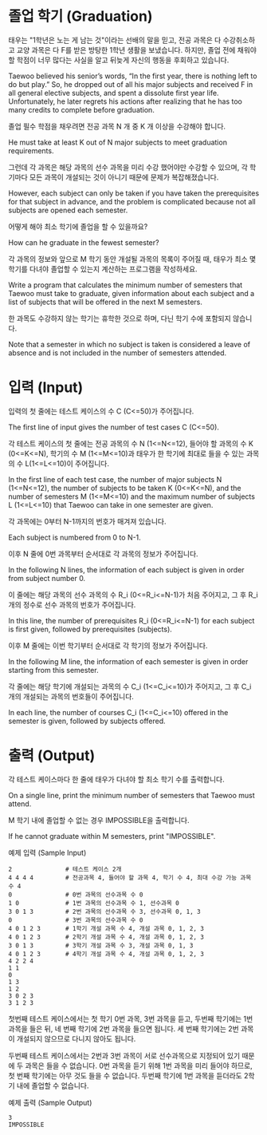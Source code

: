 # 졸업 학기 (Graduation)

태우는 "1학년은 노는 게 남는 것"이라는 선배의 말을 믿고, 전공 과목은 다 수강취소하고 교양 과목은 다 F를 받은 방탕한 1학년 생활을 보냈습니다. 하지만, 졸업 전에 채워야 할 학점이 너무 많다는 사실을 알고 뒤늦게 자신의 행동을 후회하고 있습니다.

Taewoo believed his senior’s words, “In the first year, there is nothing left to do but play.” So, he dropped out of all his major subjects and received F in all general elective subjects, and spent a dissolute first year life. Unfortunately, he later regrets his actions after realizing that he has too many credits to complete before graduation.

졸업 필수 학점을 채우려면 전공 과목 N 개 중 K 개 이상을 수강해야 합니다.

He must take at least K out of N major subjects to meet graduation requirements.

그런데 각 과목은 해당 과목의 선수 과목을 미리 수강 했어야만 수강할 수 있으며, 각 학기마다 모든 과목이 개설되는 것이 아니기 때문에 문제가 복잡해졌습니다.

However, each subject can only be taken if you have taken the prerequisites for that subject in advance, and the problem is complicated because not all subjects are opened each semester.

어떻게 해야 최소 학기에 졸업을 할 수 있을까요?

How can he graduate in the fewest semester?

각 과목의 정보와 앞으로 M 학기 동안 개설될 과목의 목록이 주어질 때, 태우가 최소 몇 학기를 다녀야 졸업할 수 있는지 계산하는 프로그램을 작성하세요.

Write a program that calculates the minimum number of semesters that Taewoo must take to graduate, given information about each subject and a list of subjects that will be offered in the next M semesters.

한 과목도 수강하지 않는 학기는 휴학한 것으로 하며, 다닌 학기 수에 포함되지 않습니다.

Note that a semester in which no subject is taken is considered a leave of absence and is not included in the number of semesters attended.

# 입력 (Input)

입력의 첫 줄에는 테스트 케이스의 수 C (C<=50)가 주어집니다.

The first line of input gives the number of test cases C (C<=50).

각 테스트 케이스의 첫 줄에는 전공 과목의 수 N (1<=N<=12), 들어야 할 과목의 수 K (0<=K<=N), 학기의 수 M (1<=M<=10)과 태우가 한 학기에 최대로 들을 수 있는 과목의 수 L(1<=L<=10)이 주어집니다.

In the first line of each test case, the number of major subjects N (1<=N<=12), the number of subjects to be taken K (0<=K<=N), and the number of semesters M (1<=M<=10) and the maximum number of subjects L (1<=L<=10) that Taewoo can take in one semester are given.

각 과목에는 0부터 N-1까지의 번호가 매겨져 있습니다.

Each subject is numbered from 0 to N-1.

이후 N 줄에 0번 과목부터 순서대로 각 과목의 정보가 주어집니다.

In the following N lines, the information of each subject is given in order from subject number 0.

이 줄에는 해당 과목의 선수 과목의 수 R_i (0<=R_i<=N-1)가 처음 주어지고, 그 후 R_i 개의 정수로 선수 과목의 번호가 주어집니다.

In this line, the number of prerequisites R_i (0<=R_i<=N-1) for each subject is first given, followed by prerequisites (subjects).

이후 M 줄에는 이번 학기부터 순서대로 각 학기의 정보가 주어집니다.

In the following M line, the information of each semester is given in order starting from this semester.

각 줄에는 해당 학기에 개설되는 과목의 수 C_i (1<=C_i<=10)가 주어지고, 그 후 C_i 개의 개설되는 과목의 번호들이 주어집니다.

In each line, the number of courses C_i (1<=C_i<=10) offered in the semester is given, followed by subjects offered.

# 출력 (Output)

각 테스트 케이스마다 한 줄에 태우가 다녀야 할 최소 학기 수를 출력합니다.

On a single line, print the minimum number of semesters that Taewoo must attend.

M 학기 내에 졸업할 수 없는 경우 IMPOSSIBLE을 출력합니다.

If he cannot graduate within M semesters, print "IMPOSSIBLE".

예제 입력 (Sample Input)

```
2               # 테스트 케이스 2개
4 4 4 4         # 전공과목 4, 들어야 할 과목 4, 학기 수 4, 최대 수강 가능 과목 수 4
0               # 0번 과목의 선수과목 수 0
1 0             # 1번 과목의 선수과목 수 1, 선수과목 0
3 0 1 3         # 2번 과목의 선수과목 수 3, 선수과목 0, 1, 3
0               # 3번 과목의 선수과목 수 0
4 0 1 2 3       # 1학기 개설 과목 수 4, 개설 과목 0, 1, 2, 3
4 0 1 2 3       # 2학기 개설 과목 수 4, 개설 과목 0, 1, 2, 3
3 0 1 3         # 3학기 개설 과목 수 3, 개설 과목 0, 1, 3
4 0 1 2 3       # 4학기 개설 과목 수 4, 개설 과목 0, 1, 2, 3
4 2 2 4
1 1
0
1 3
1 2
3 0 2 3
3 1 2 3
```

첫번째 테스트 케이스에서는 첫 학기 0번 과목, 3번 과목을 듣고, 두번째 학기에는 1번 과목을 들은 뒤, 네 번째 학기에 2번 과목을 들으면 됩니다. 세 번째 학기에는 2번 과목이 개설되지 않으므로 다니지 않아도 됩니다.

두번째 테스트 케이스에서는 2번과 3번 과목이 서로 선수과목으로 지정되어 있기 때문에 두 과목은 들을 수 없습니다. 0번 과목을 듣기 위해 1번 과목을 미리 들어야 하므로, 첫 번째 학기에는 아무 것도 들을 수 없습니다. 두번째 학기에 1번 과목을 듣더라도 2학기 내에 졸업할 수 없습니다.

예제 출력 (Sample Output)

```
3
IMPOSSIBLE
```

